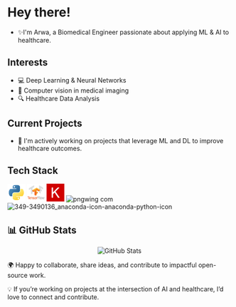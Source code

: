 # Hey there!

- ✨I'm Arwa, a Biomedical Engineer passionate about applying ML & AI to healthcare.

## Interests

- 💻 Deep Learning & Neural Networks
- 🩻 Computer vision in medical imaging
- 🔍 Healthcare Data Analysis

## Current Projects

- 🌱 I'm actively working on projects that leverage ML and DL to improve healthcare outcomes.


## Tech Stack  

<p align="left">
  <img src="https://raw.githubusercontent.com/github/explore/main/topics/python/python.png" width="40" height="40" alt="Python" />
  
  <img src="https://raw.githubusercontent.com/github/explore/main/topics/tensorflow/tensorflow.png" width="40" height="40" alt="TensorFlow" />
  
  <img src="https://raw.githubusercontent.com/github/explore/main/topics/keras/keras.png" width="40" height="40" alt="Keras" />
  
  <img width="85" height="85" alt="pngwing com" src="https://github.com/user-attachments/assets/02548fd1-43b0-477e-a842-286e166cc140" />
  
  <img width="40" height="40" alt="349-3490136_anaconda-icon-anaconda-python-icon" src="https://github.com/user-attachments/assets/6d7d5a67-0427-4435-929c-4612b53f42b1" />
  



</p>

## 📊 GitHub Stats
<p align="center">

  <img src="https://github-readme-stats.vercel.app/api?username=Arwa-2004&show_icons=true&theme=radical&cache_seconds=1800" alt="GitHub Stats" height="160" />

</p>



🌍 Happy to collaborate, share ideas, and contribute to impactful open-source work.

💡 If you’re working on projects at the intersection of AI and healthcare, I’d love to connect and contribute.





